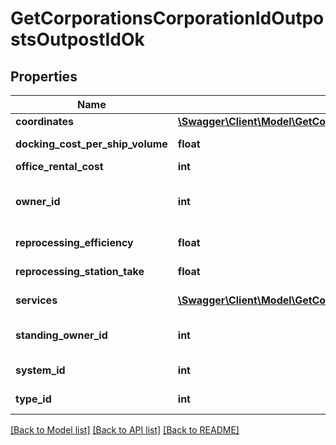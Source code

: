 # GetCorporationsCorporationIdOutpostsOutpostIdOk

## Properties
Name | Type | Description | Notes
------------ | ------------- | ------------- | -------------
**coordinates** | [**\Swagger\Client\Model\GetCorporationsCorporationIdOutpostsOutpostIdCoordinates**](GetCorporationsCorporationIdOutpostsOutpostIdCoordinates.md) |  | 
**docking_cost_per_ship_volume** | **float** | docking_cost_per_ship_volume number | 
**office_rental_cost** | **int** | office_rental_cost integer | 
**owner_id** | **int** | The entity that owns the station (e.g. the entity whose logo is on the station services bar) | 
**reprocessing_efficiency** | **float** | reprocessing_efficiency number | 
**reprocessing_station_take** | **float** | reprocessing_station_take number | 
**services** | [**\Swagger\Client\Model\GetCorporationsCorporationIdOutpostsOutpostIdService[]**](GetCorporationsCorporationIdOutpostsOutpostIdService.md) | A list of services the given outpost provides | 
**standing_owner_id** | **int** | The owner ID that sets the ability for someone to dock based on standings. | 
**system_id** | **int** | The ID of the solar system the outpost rests in | 
**type_id** | **int** | The type ID of the given outpost | 

[[Back to Model list]](../README.md#documentation-for-models) [[Back to API list]](../README.md#documentation-for-api-endpoints) [[Back to README]](../README.md)


